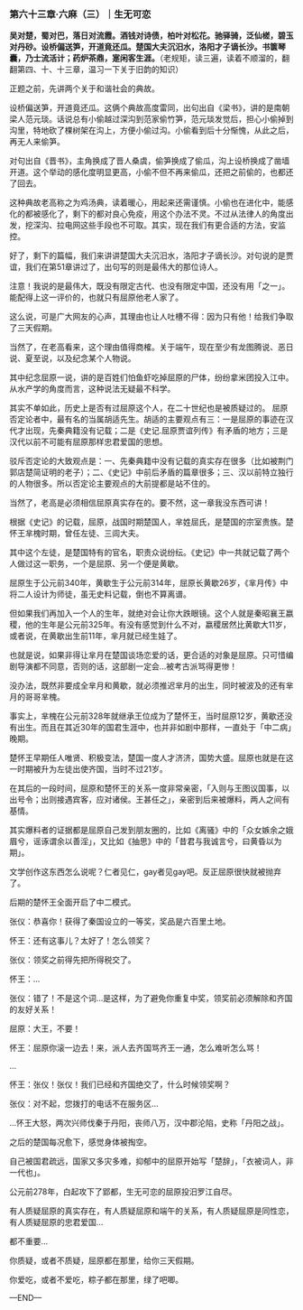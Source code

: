 ### 第六十三章·六麻（三）｜生无可恋

**吴对楚，蜀对巴，落日对流霞。酒钱对诗债，柏叶对松花。驰驿骑，泛仙槎，碧玉对丹砂。设桥偏送笋，开道竟还瓜。楚国大夫沉汨水，洛阳才子谪长沙。书箧琴囊，乃士流活计；药炉茶鼎，寔闲客生涯。**（老规矩，读三遍，读着不顺溜的，翻翻第四、十、十三章，温习一下关于旧韵的知识）

正题之前，先讲两个关于和谐社会的典故。

设桥偏送笋，开道竟还瓜。这俩个典故高度雷同，出句出自《梁书》，讲的是南朝梁人范元琰。话说总有小偷越过深沟到范家偷竹笋，范元琰发觉后，担心小偷掉到沟里，特地砍了棵树架在沟上，方便小偷过沟。小偷看到后十分惭愧，从此之后，再无人来偷笋。

对句出自《晋书》，主角换成了晋人桑虞，偷笋换成了偷瓜，沟上设桥换成了凿墙开道。这个举动的感化度明显更高，小偷不但不再来偷瓜，还把之前偷的，也都还了回去。

这种典故老高称之为鸡汤典，读着暖心，用起来还需谨慎。小偷也在进化中，能感化的都被感化了，剩下的都对良心免疫，用这个办法不灵。不过从法律人的角度出发，挖深沟、拉电网这些手段也不可取。其实，现在我们有更合适的方法，安监控。

好了，剩下的篇幅，我们来讲讲楚国大夫沉汨水，洛阳才子谪长沙。对句说的是贾谊，我们在第51章讲过了，出句写的则是最伟大的那位诗人。

注意！我说的是最伟大，既没有限定古代、也没有限定中国，还没有用「之一」。
能配得上这一评价的，也就只有屈原他老人家了。

这么说，可是广大网友的心声，其理由也让人吐槽不得：因为只有他！给我们争取了三天假期。

当然了，在老高看来，这个理由值得商榷。关于端午，现在至少有龙图腾说、恶日说、夏至说，以及纪念某个人物说。

其中纪念屈原一说，讲的是百姓们怕鱼虾吃掉屈原的尸体，纷纷拿米团投入江中。从水产学的角度而言，这种说法无疑最不科学。

其实不单如此，历史上是否有过屈原这个人，在二十世纪也是被质疑过的。
屈原否定论者中，最有名的当属胡适先生。胡适的主要观点有三：一是屈原的事迹在汉代才出现，先秦典籍没有记载；二是《史记.屈原贾谊列传》有矛盾的地方；三是汉代以前不可能有屈原那样忠君爱国的思想。

驳斥否定论的大致观点是：一、先秦典籍中没有记载的真实存在很多（比如被荆门郭店楚简证明的老子）；二、《史记》中前后矛盾的篇章很多；三、汉以前特立独行的人物很多。所以否定论主要观点的大前提都是站不住的。

当然了，老高是必须相信屈原真实存在的。要不然，这一章我没东西可讲！

根据《史记》的记载，屈原，战国时期楚国人，芈姓屈氏，是楚国的宗室贵族。楚怀王芈槐时期，曾任左徒、三闾大夫。

其中这个左徒，是楚国特有的官名，职责众说纷纭。《史记》中一共就记载了两个人做过这一职务，一个是屈原、另一个便是黄歇。

屈原生于公元前340年，黄歇生于公元前314年，屈原长黄歇26岁，《芈月传》中将二人设计为师徒，虽无史料记载，倒也不算离谱。

但如果我们再加入一个人的生年，就绝对会让你大跌眼镜。这个人就是秦昭襄王嬴稷，他的生年是公元前325年。有没有感觉到什么不对，嬴稷居然比黄歇大11岁，或者说，在黄歇出生前11年，芈月就已经生娃了。

也就是说，如果非得让芈月在楚国谈场恋爱的话，更合适的对象是屈原。只可惜编剧导演都不同意，否则的话，这部剧一定会…被考古派骂得更惨！

没办法，既然非要成全芈月和黄歇，就必须推迟芈月的出生，同时被波及的还有芈月的哥哥芈槐。

事实上，芈槐在公元前328年就继承王位成为了楚怀王，当时屈原12岁，黄歇还没有出生。而且在其近30年的国君生涯中，也并非如剧中那样，一直处于「中二病」晚期。

楚怀王早期任人唯贤、积极变法，楚国一度人才济济，国势大盛。屈原也就是在这一时期被升为左徒出使齐国，当时不过21岁。

在其后的一段时间，屈原和楚怀王的关系一度非常亲密，「入则与王图议国事，以出号令；出则接遇宾客，应对诸侯。王甚任之」，亲密到后来被爆料，两人之间有基情。

其实爆料者的证据都是屈原自己发到朋友圈的，比如《离骚》中的「众女嫉余之娥眉兮，谣诼谓余以善淫」，又比如《抽思》中的「昔君与我诚言兮，曰黄昏以为期」。

文学创作这东西怎么说呢？仁者见仁，gay者见gay吧。反正屈原很快就被抛弃了。

后期的楚怀王全面开启了中二模式。

张仪：恭喜你！获得了秦国设立的一等奖，奖品是六百里土地。

怀王：还有这事儿？太好了！怎么领奖？

张仪：领奖之前得先把所得税交了。

怀王：…

张仪：错了！不是这个词…是这样，为了避免你重复中奖，领奖前必须解除和齐国的友好关系！

屈原：大王，不要！

怀王：屈原你滚一边去！来，派人去齐国骂齐王一通，怎么难听怎么骂！

…

怀王：张仪！张仪！我们已经和齐国绝交了，什么时候领奖啊？

张仪：对不起，您拨打的电话不在服务区…

…怀王大怒，两次兴师伐秦于丹阳，丧师八万，汉中郡沦陷，史称「丹阳之战」。

之后的楚国每况愈下，感觉身体被掏空。

自己被国君疏远，国家又多灾多难，抑郁中的屈原开始写「楚辞」，「衣被词人，非一代也」。

公元前278年，白起攻下了郢都，生无可恋的屈原投汨罗江自尽。

有人质疑屈原的真实存在，有人质疑屈原和端午的关系，有人质疑屈原是同性恋，有人质疑屈原的忠君爱国…

都不重要…

你质疑，或者不质疑，屈原都在那里，给你三天假期。

你爱吃，或者不爱吃，粽子都在那里，绿了吧唧。

—END—
